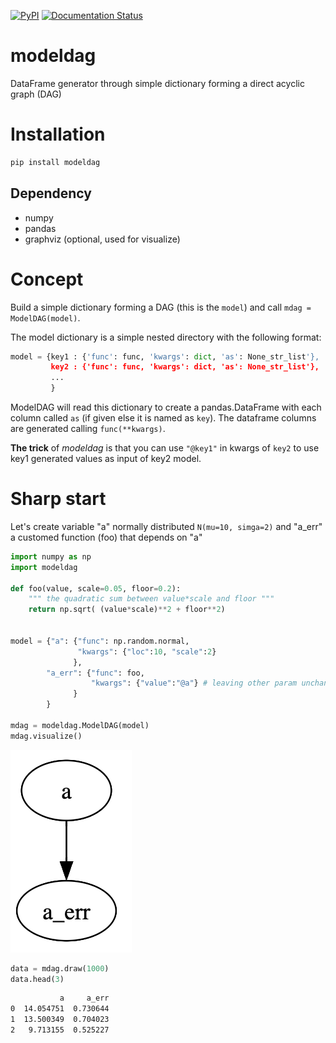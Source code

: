 [![PyPI](https://img.shields.io/pypi/v/modeldag.svg?style=flat-square)](https://pypi.python.org/pypi/modeldag)
[![Documentation Status](https://readthedocs.org/projects/modeldag/badge/?version=latest)](https://modeldag.readthedocs.io/en/latest/?badge=latest)

# modeldag
DataFrame generator through simple dictionary forming a direct acyclic graph (DAG)

# Installation

```bash
pip install modeldag
```

## Dependency
- numpy
- pandas
- graphviz (optional, used for visualize)

# Concept

Build a simple dictionary forming a DAG (this is the `model`) and call `mdag = ModelDAG(model)`.

The model dictionary is a simple nested directory with the following format: 
```python
model = {key1 : {'func': func, 'kwargs': dict, 'as': None_str_list'},
         key2 : {'func': func, 'kwargs': dict, 'as': None_str_list'},
         ...
         }
```

ModelDAG will read this dictionary to create a pandas.DataFrame with each column called `as` (if given else it is named as `key`).
The dataframe columns are generated calling `func(**kwargs)`. 

**The trick** of *modeldag* is that you can use `"@key1"` in kwargs of `key2` to use key1 generated values as input of key2 model.

# Sharp start

Let's create variable "a" normally distributed `N(mu=10, simga=2)` and "a_err" a customed function (foo) that depends on "a"
```python
import numpy as np
import modeldag

def foo(value, scale=0.05, floor=0.2):
    """ the quadratic sum between value*scale and floor """
    return np.sqrt( (value*scale)**2 + floor**2)


model = {"a": {"func": np.random.normal,
               "kwargs": {"loc":10, "scale":2}
              },
        "a_err": {"func": foo,
                  "kwargs": {"value":"@a"} # leaving other param unchanged
              }
        }

mdag = modeldag.ModelDAG(model)
mdag.visualize()
```

![](gallery/visualize.png)

```python
data = mdag.draw(1000)
data.head(3)
```
```bash
           a     a_err
0  14.054751  0.730644
1  13.500349  0.704023
2   9.713155  0.525227
```
